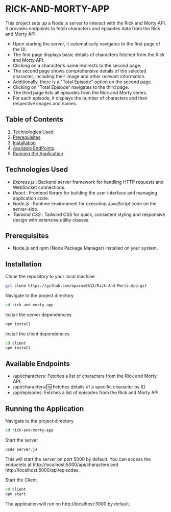 <!-- @format -->

# RICK-AND-MORTY-APP

This project sets up a Node.js server to interact with the Rick and Morty API. It provides endpoints to fetch characters and episodes data from the Rick and Morty API.
- Upon starting the server, it automatically navigates to the first page of the UI.
- The first page displays basic details of characters fetched from the Rick and Morty API.
- Clicking on a character's name redirects to the second page.
- The second page shows comprehensive details of the selected character, including their image and other relevant information.
- Additionally, there is a "Total Episode" option on the second page.
- Clicking on "Total Episode" navigates to the third page.
- The third page lists all episodes from the Rick and Morty series.
- For each episode, it displays the number of characters and their respective images and names.

## Table of Contents

1. [Technologies Used](#technologies-used)
2. [Prerequisites](#prerequisites)
3. [Installation](#installation)
4. [Available EndPoints](#available-endpoints)
5. [Running the Application](#running-the-application)


## Technologies Used

- _Express.js_ : Backend server framework for handling HTTP requests and WebSocket connections.
- _React_ : Frontend library for building the user interface and managing application state.
- _Node.js_ : Runtime environment for executing JavaScript code on the server-side.
- _Tailwind CSS_ : Tailwind CSS for quick, consistent styling and responsive design with extensive utility classes.

  
## Prerequisites

- Node.js and npm (Node Package Manager) installed on your system.

## Installation

Clone the repository to your local machine

```bash
git clone https://github.com/aparna0612/Rick-And-Morti-App.git
```

Navigate to the project directory

```bash 
cd rick-and-morty-app
```

Install the server dependencies

```bash
npm install
```

Install the client dependencies

```bash
cd client
npm install
```

## Available Endpoints

- /api/characters:  Fetches a list of characters from the Rick and Morty API.
- /api/characters/:id:  Fetches details of a specific character by ID.
- /api/episodes:  Fetches a list of episodes from the Rick and Morty API.



## Running the Application

Navigate to the project directory

```bash
cd rick-and-morty-app
```

Start the server

```bash
node server.js
```

This will start the server on port 5000 by default. You can access the endpoints at http://localhost:5000/api/characters and http://localhost:5000/api/episodes.

Start the Client

```bash
cd client
npm start
```

The application will run on http://localhost:3000 by default.
